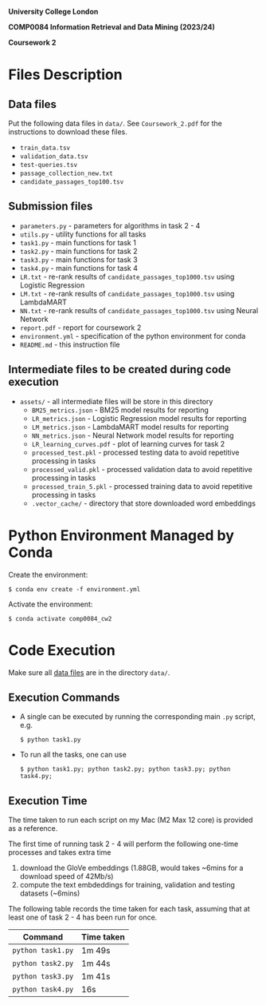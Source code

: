 **University College London**

**COMP0084 Information Retrieval and Data Mining (2023/24)**

**Coursework 2**

# Files Description

## Data files

Put the following data files in `data/`. See `Coursework_2.pdf` for the instructions to download these files.

- `train_data.tsv`
- `validation_data.tsv`
- `test-queries.tsv`
- `passage_collection_new.txt`
- `candidate_passages_top100.tsv`

## Submission files

- `parameters.py` - parameters for algorithms in task 2 - 4
- `utils.py` - utility functions for all tasks
- `task1.py` - main functions for task 1
- `task2.py` - main functions for task 2
- `task3.py` - main functions for task 3
- `task4.py` - main functions for task 4
- `LR.txt` - re-rank results of `candidate_passages_top1000.tsv` using Logistic Regression
- `LM.txt` - re-rank results of `candidate_passages_top1000.tsv` using LambdaMART
- `NN.txt` - re-rank results of `candidate_passages_top1000.tsv` using Neural Network
- `report.pdf` - report for coursework 2
- `environment.yml` - specification of the python environment for conda
- `README.md` - this instruction file

## Intermediate files to be created during code execution

- `assets/` - all intermediate files will be store in this directory
    - `BM25_metrics.json` - BM25 model results for reporting
    - `LR_metrics.json` - Logistic Regression model results for reporting
    - `LM_metrics.json` - LambdaMART model results for reporting
    - `NN_metrics.json` - Neural Network model results for reporting
    - `LR_learning_curves.pdf` - plot of learning curves for task 2
    - `processed_test.pkl` - processed testing data to avoid repetitive processing in tasks
    - `processed_valid.pkl` - processed validation data to avoid repetitive processing in tasks
    - `processed_train_5.pkl` - processed training data to avoid repetitive processing in tasks
    - `.vector_cache/` - directory that store downloaded word embeddings

# Python Environment Managed by Conda

Create the environment:

    $ conda env create -f environment.yml

Activate the environment:

    $ conda activate comp0084_cw2

# Code Execution

Make sure all [data files](#data-files) are in the directory `data/`.

## Execution Commands

- A single can be executed by running the corresponding main `.py` script, e.g.

      $ python task1.py

- To run all the tasks, one can use

      $ python task1.py; python task2.py; python task3.py; python task4.py;

## Execution Time

The time taken to run each script on my Mac (M2 Max 12 core) is provided as a reference.

The first time of running task 2 - 4 will perform the following one-time processes and takes extra time
1. download the GloVe embeddings (1.88GB, would takes ~6mins for a download speed of 42Mb/s)
2. compute the text embdeddings for training, validation and testing datasets (~6mins)

The following table records the time taken for each task, assuming that at least one of task 2 - 4 has been run for once.

| Command           | Time taken |
| ----------------- | ---------- |
| `python task1.py` | 1m 49s     |
| `python task2.py` | 1m 44s     |
| `python task3.py` | 1m 41s     |
| `python task4.py` | 16s        |